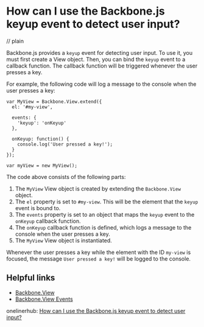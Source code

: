 # How can I use the Backbone.js keyup event to detect user input?
// plain

Backbone.js provides a `keyup` event for detecting user input. To use it, you must first create a View object. Then, you can bind the `keyup` event to a callback function. The callback function will be triggered whenever the user presses a key.

For example, the following code will log a message to the console when the user presses a key:

```
var MyView = Backbone.View.extend({
  el: '#my-view',

  events: {
    'keyup': 'onKeyup'
  },

  onKeyup: function() {
    console.log('User pressed a key!');
  }
});

var myView = new MyView();
```

The code above consists of the following parts:

1. The `MyView` View object is created by extending the `Backbone.View` object.
2. The `el` property is set to `#my-view`. This will be the element that the `keyup` event is bound to.
3. The `events` property is set to an object that maps the `keyup` event to the `onKeyup` callback function.
4. The `onKeyup` callback function is defined, which logs a message to the console when the user presses a key.
5. The `MyView` View object is instantiated.

Whenever the user presses a key while the element with the ID `my-view` is focused, the message `User pressed a key!` will be logged to the console.

## Helpful links

- [Backbone.View](http://backbonejs.org/#View)
- [Backbone.View Events](http://backbonejs.org/#View-events)

onelinerhub: [How can I use the Backbone.js keyup event to detect user input?](https://onelinerhub.com/backbone.js/how-can-i-use-the-backbone-js-keyup-event-to-detect-user-input)